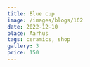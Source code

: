 ```yaml
---
title: Blue cup
image: /images/blogs/162
date: 2022-12-10
place: Aarhus
tags: ceramics, shop
gallery: 3
price: 150
---
```

